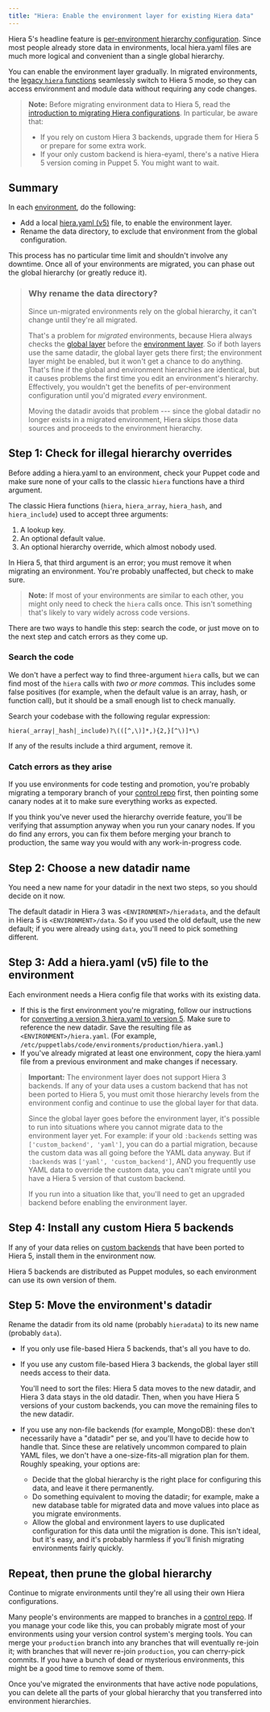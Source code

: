```yaml
---
title: "Hiera: Enable the environment layer for existing Hiera data"
---
```



[layers]: ./hiera_layers.html
[legacy_functions]: ./hiera_use_hiera_functions.html
[migrate]: ./hiera_migrate.html
[environment]: ./environments.html
[v5]: ./hiera_config_yaml_5.html
[global layer]: ./hiera_layers.html#the-global-layer
[environment layer]: ./hiera_layers.html#the-environment-layer
[control repo]: {{pe}}/cmgmt_control_repo.html
[migrate_v3]: ./hiera_migrate_v3_yaml.html
[custom backends]: ./hiera_custom_backends.html

Hiera 5's headline feature is [per-environment hierarchy configuration][layers]. Since most people already store data in environments, local hiera.yaml files are much more logical and convenient than a single global hierarchy.

You can enable the environment layer gradually. In migrated environments, the [legacy `hiera` functions][legacy_functions] seamlessly switch to Hiera 5 mode, so they can access environment and module data without requiring any code changes.

> **Note:** Before migrating environment data to Hiera 5, read the [introduction to migrating Hiera configurations][migrate]. In particular, be aware that:
>
> * If you rely on custom Hiera 3 backends, upgrade them for Hiera 5 or prepare for some extra work.
> * If your only custom backend is hiera-eyaml, there's a native Hiera 5 version coming in Puppet 5. You might want to wait.

## Summary

In each [environment][], do the following:

* Add a local [hiera.yaml (v5)][v5] file, to enable the environment layer.
* Rename the data directory, to exclude that environment from the global configuration.

This process has no particular time limit and shouldn't involve any downtime. Once all of your environments are migrated, you can phase out the global hierarchy (or greatly reduce it).

> ### Why rename the data directory?
>
> Since un-migrated environments rely on the global hierarchy, it can't change until they're all migrated.
>
> That's a problem for _migrated_ environments, because Hiera always checks the [global layer][]  before the [environment layer][]. So if both layers use the same datadir, the global layer gets there first; the environment layer might be enabled, but it won't get a chance to do anything. That's fine if the global and environment hierarchies are identical, but it causes problems the first time you edit an environment's hierarchy. Effectively, you wouldn't get the benefits of per-environment configuration until you'd migrated _every_ environment.
>
> Moving the datadir avoids that problem --- since the global datadir no longer exists in a migrated environment, Hiera skips those data sources and proceeds to the environment hierarchy.


## Step 1: Check for illegal hierarchy overrides

Before adding a hiera.yaml to an environment, check your Puppet code and make sure none of your calls to the classic `hiera` functions have a third argument.

The classic Hiera functions (`hiera`, `hiera_array`, `hiera_hash`, and `hiera_include`) used to accept three arguments:

1. A lookup key.
2. An optional default value.
3. An optional hierarchy override, which almost nobody used.

In Hiera 5, that third argument is an error; you must remove it when migrating an environment. You're probably unaffected, but check to make sure.

> **Note:** If most of your environments are similar to each other, you might only need to check the `hiera` calls once. This isn't something that's likely to vary widely across code versions.

There are two ways to handle this step: search the code, or just move on to the next step and catch errors as they come up.

### Search the code

We don't have a perfect way to find three-argument `hiera` calls, but we can find most of the `hiera` calls with _two or more commas._ This includes some false positives (for example, when the default value is an array, hash, or function call), but it should be a small enough list to check manually.

Search your codebase with the following regular expression:

    hiera(_array|_hash|_include)?\(([^,\)]*,){2,}[^\)]*\)

If any of the results include a third argument, remove it.

### Catch errors as they arise

If you use environments for code testing and promotion, you're probably migrating a temporary branch of your [control repo][] first, then pointing some canary nodes at it to make sure everything works as expected.

If you think you've never used the hierarchy override feature, you'll be verifying that assumption anyway when you run your canary nodes. If you do find any errors, you can fix them before merging your branch to production, the same way you would with any work-in-progress code.


## Step 2: Choose a new datadir name

You need a new name for your datadir in the next two steps, so you should decide on it now.

The default datadir in Hiera 3 was `<ENVIRONMENT>/hieradata`, and the default in Hiera 5 is `<ENVIRONMENT>/data`. So if you used the old default, use the new default; if you were already using `data`, you'll need to pick something different.


## Step 3: Add a hiera.yaml (v5) file to the environment

Each environment needs a Hiera config file that works with its existing data.

* If this is the first environment you're migrating, follow our instructions for [converting a version 3 hiera.yaml to version 5][migrate_v3]. Make sure to reference the new datadir. Save the resulting file as `<ENVIRONMENT>/hiera.yaml`. (For example, `/etc/puppetlabs/code/environments/production/hiera.yaml`.)
* If you've already migrated at least one environment, copy the hiera.yaml file from a previous environment and make changes if necessary.

> **Important:** The environment layer does not support Hiera 3 backends. If any of your data uses a custom backend that has not been ported to Hiera 5, you must omit those hierarchy levels from the environment config and continue to use the global layer for that data.
>
> Since the global layer goes before the environment layer, it's possible to run into situations where you cannot migrate data to the environment layer yet. For example: if your old `:backends` setting was `['custom_backend', 'yaml']`, you can do a partial migration, because the custom data was all going before the YAML data anyway. But if `:backends` was `['yaml', 'custom_backend']`, AND you frequently use YAML data to override the custom data, you can't migrate until you have a Hiera 5 version of that custom backend.
>
> If you run into a situation like that, you'll need to get an upgraded backend before enabling the environment layer.

## Step 4: Install any custom Hiera 5 backends

If any of your data relies on [custom backends][] that have been ported to Hiera 5, install them in the environment now.

Hiera 5 backends are distributed as Puppet modules, so each environment can use its own version of them.


## Step 5: Move the environment's datadir

Rename the datadir from its old name (probably `hieradata`) to its new name (probably `data`).

* If you only use file-based Hiera 5 backends, that's all you have to do.
* If you use any custom file-based Hiera 3 backends, the global layer still needs access to their data.

    You'll need to sort the files: Hiera 5 data moves to the new datadir, and Hiera 3 data stays in the old datadir. Then, when you have Hiera 5 versions of your custom backends, you can move the remaining files to the new datadir.
* If you use any non-file backends (for example, MongoDB): these don't necessarily have a "datadir" per se, and you'll have to decide how to handle that. Since these are relatively uncommon compared to plain YAML files, we don't have a one-size-fits-all migration plan for them. Roughly speaking, your options are:
    * Decide that the global hierarchy is the right place for configuring this data, and leave it there permanently.
    * Do something equivalent to moving the datadir; for example, make a new database table for migrated data and move values into place as you migrate environments.
    * Allow the global and environment layers to use duplicated configuration for this data until the migration is done. This isn't ideal, but it's easy, and it's probably harmless if you'll finish migrating environments fairly quickly.


## Repeat, then prune the global hierarchy

Continue to migrate environments until they're all using their own Hiera configurations.

Many people's environments are mapped to branches in a [control repo][]. If you manage your code like this, you can probably migrate most of your environments using your version control system's merging tools. You can merge your `production` branch into any branches that will eventually re-join it; with branches that will never re-join `production`, you can cherry-pick commits. If you have a bunch of dead or mysterious environments, this might be a good time to remove some of them.

Once you've migrated the environments that have active node populations, you can delete all the parts of your global hierarchy that you transferred into environment hierarchies.


